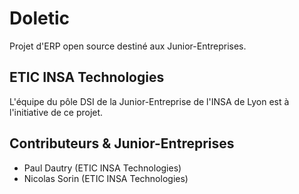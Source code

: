 # Doletic

Projet d'ERP open source destiné aux Junior-Entreprises.

## ETIC INSA Technologies

L'équipe du pôle DSI de la Junior-Entreprise de l'INSA de Lyon est à l'initiative de ce projet.

## Contributeurs & Junior-Entreprises

 - Paul Dautry (ETIC INSA Technologies)
 - Nicolas Sorin (ETIC INSA Technologies)
